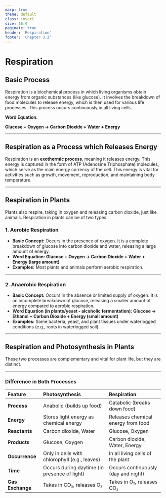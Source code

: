 ```yaml
---
marp: true
theme: default
class: invert
size: 16:9
paginate: true
header: 'Respiration'
footer: 'Chapter 3.2'
---
```


# Respiration

## Basic Process

Respiration is a biochemical process in which living organisms obtain energy from organic substances (like glucose). It involves the breakdown of food molecules to release energy, which is then used for various life processes. This process occurs continuously in all living cells.

**Word Equation:**

**Glucose + Oxygen → Carbon Dioxide + Water + Energy**

---

## Respiration as a Process which Releases Energy

Respiration is an **exothermic process**, meaning it releases energy. This energy is captured in the form of ATP (Adenosine Triphosphate) molecules, which serve as the main energy currency of the cell. This energy is vital for activities such as growth, movement, reproduction, and maintaining body temperature.

---

## Respiration in Plants

Plants also respire, taking in oxygen and releasing carbon dioxide, just like animals. Respiration in plants can be of two types:

### 1. Aerobic Respiration

*   **Basic Concept:** Occurs in the presence of oxygen. It is a complete breakdown of glucose into carbon dioxide and water, releasing a large amount of energy.
*   **Word Equation:**
    **Glucose + Oxygen → Carbon Dioxide + Water + Energy (large amount)**
*   **Examples:** Most plants and animals perform aerobic respiration.

---

### 2. Anaerobic Respiration

*   **Basic Concept:** Occurs in the absence or limited supply of oxygen. It is an incomplete breakdown of glucose, releasing a smaller amount of energy compared to aerobic respiration.
*   **Word Equation (in plants/yeast - alcoholic fermentation):**
    **Glucose → Ethanol + Carbon Dioxide + Energy (small amount)**
*   **Examples:** Some bacteria, yeast, and plant tissues under waterlogged conditions (e.g., roots in waterlogged soil).

---

## Respiration and Photosynthesis in Plants

These two processes are complementary and vital for plant life, but they are distinct.

---

### Difference in Both Processes

| Feature | Photosynthesis | Respiration |
| :--- | :--- | :--- |
| **Process** | Anabolic (builds up food) | Catabolic (breaks down food) |
| **Energy** | Stores light energy as chemical energy | Releases chemical energy from food |
| **Reactants** | Carbon dioxide, Water | Glucose, Oxygen |
| **Products** | Glucose, Oxygen | Carbon dioxide, Water, Energy |
| **Occurrence** | Only in cells with chlorophyll (e.g., leaves) | In all living cells of the plant |
| **Time** | Occurs during daytime (in presence of light) | Occurs continuously (day and night) |
| **Gas Exchange** | Takes in CO₂, releases O₂ | Takes in O₂, releases CO₂ |
